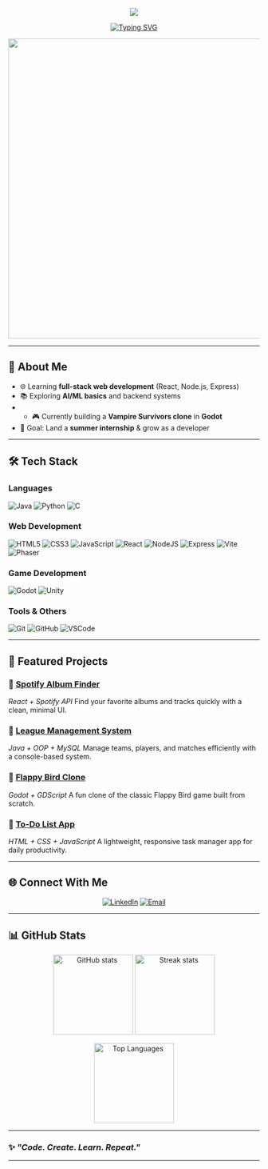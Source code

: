 

<!-- Animated Flaming Header -->
<p align="center">
  <img src="https://capsule-render.vercel.app/api?type=waving&color=FF3131&height=180&section=header&text=Raahim%20Asad%20🔥&fontSize=50&fontColor=ffffff&animation=fadeIn&fontAlignY=35"/>
</p>

<!-- Typing Animation -->
<p align="center">
  <a href="https://github.com/raahim152">
    <img src="https://readme-typing-svg.demolab.com?font=Fira+Code&size=26&pause=1000&color=FF4500&center=true&vCenter=true&width=600&lines=🔥+Web+Developer;🔥+Game+Developer;🔥+Software+Engineer+in+Making" alt="Typing SVG" />
  </a>
</p>

<!-- Cool Divider -->
<p align="center">
  <img src="https://user-images.githubusercontent.com/74038190/213910845-af37a709-8995-40d6-be59-724526e3c3d7.gif" width="600">
</p>

---

## 👋 **About Me**

* 🌐 Learning **full-stack web development** (React, Node.js, Express)
* 📚 Exploring **AI/ML basics** and backend systems
* * 🎮 Currently building a **Vampire Survivors clone** in **Godot**
* 🎯 Goal: Land a **summer internship** & grow as a developer

---

## 🛠️ **Tech Stack**

### **Languages**

![Java](https://img.shields.io/badge/Java-ED8B00?style=for-the-badge\&logo=openjdk\&logoColor=white)
![Python](https://img.shields.io/badge/Python-3776AB?style=for-the-badge\&logo=python\&logoColor=white)
![C](https://img.shields.io/badge/C-A8B9CC?style=for-the-badge\&logo=c\&logoColor=black)

### **Web Development**

![HTML5](https://img.shields.io/badge/HTML5-E34F26?style=for-the-badge\&logo=html5\&logoColor=white)
![CSS3](https://img.shields.io/badge/CSS3-1572B6?style=for-the-badge\&logo=css3\&logoColor=white)
![JavaScript](https://img.shields.io/badge/JavaScript-F7DF1E?style=for-the-badge\&logo=javascript\&logoColor=black)
![React](https://img.shields.io/badge/React-20232A?style=for-the-badge\&logo=react\&logoColor=61DAFB)
![NodeJS](https://img.shields.io/badge/Node.js-43853D?style=for-the-badge\&logo=node.js\&logoColor=white)
![Express](https://img.shields.io/badge/Express-000000?style=for-the-badge\&logo=express\&logoColor=white)
![Vite](https://img.shields.io/badge/Vite-646CFF?style=for-the-badge&logo=vite&logoColor=white)
![Phaser](https://img.shields.io/badge/Phaser-002855?style=for-the-badge&logo=phaser&logoColor=white)


### **Game Development**

![Godot](https://img.shields.io/badge/Godot-478CBF?style=for-the-badge\&logo=godot-engine\&logoColor=white)
![Unity](https://img.shields.io/badge/Unity-000000?style=for-the-badge\&logo=unity\&logoColor=white)

### **Tools & Others**

![Git](https://img.shields.io/badge/Git-F05032?style=for-the-badge\&logo=git\&logoColor=white)
![GitHub](https://img.shields.io/badge/GitHub-181717?style=for-the-badge\&logo=github\&logoColor=white)
![VSCode](https://img.shields.io/badge/VS%20Code-0078D4?style=for-the-badge\&logo=visual-studio-code\&logoColor=white)

---

## 📌 **Featured Projects**

### 🔹 [Spotify Album Finder](https://github.com/raahim152/Spotify-Album-Finder)

*React + Spotify API*
Find your favorite albums and tracks quickly with a clean, minimal UI.

### 🔹 [League Management System](https://github.com/raahim152/League-Management-System)

*Java + OOP + MySQL*
Manage teams, players, and matches efficiently with a console-based system.

### 🔹 [Flappy Bird Clone](https://github.com/raahim152/FlappyBirdClone)

*Godot + GDScript*
A fun clone of the classic Flappy Bird game built from scratch.

### 🔹 [To-Do List App](https://github.com/raahim152/ToDoList)

*HTML + CSS + JavaScript*
A lightweight, responsive task manager app for daily productivity.

---

## 🌐 **Connect With Me**

<p align="center">
  <a href="https://www.linkedin.com/in/raahim-asad/" target="_blank"><img src="https://img.shields.io/badge/LinkedIn-0A66C2?style=for-the-badge&logo=linkedin&logoColor=white" alt="LinkedIn"/></a>
  <a href="mailto:raahim.asad@example.com"><img src="https://img.shields.io/badge/Email-D14836?style=for-the-badge&logo=gmail&logoColor=white" alt="Email"/></a>
</p>

---

## 📊 **GitHub Stats**

<p align="center">
  <img src="https://github-readme-stats.vercel.app/api?username=raahim152&show_icons=true&theme=tokyonight" alt="GitHub stats" height="160"/>
  <img src="https://github-readme-streak-stats.herokuapp.com/?user=raahim152&theme=tokyonight" alt="Streak stats" height="160"/>
</p>

<p align="center">
  <img src="https://github-readme-stats.vercel.app/api/top-langs/?username=raahim152&layout=compact&theme=tokyonight" alt="Top Languages" height="160"/>
</p>

---

### ✨ *"Code. Create. Learn. Repeat."*

---

